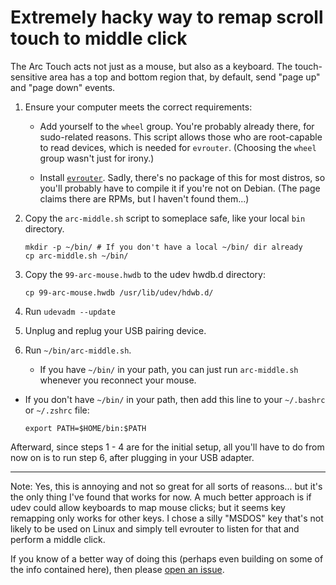 # Extremely hacky way to remap scroll touch to middle click

The Arc Touch acts not just as a mouse, but also as a keyboard. The
touch-sensitive area has a top and bottom region that, by default, send "page
up" and "page down" events.

1. Ensure your computer meets the correct requirements:

   - Add yourself to the `wheel` group. You're probably already there, for
     sudo-related reasons. This script allows those who are root-capable to
     read devices, which is needed for `evrouter`. (Choosing the `wheel`
     group wasn't just for irony.)

   - Install [`evrouter`](http://www.bedroomlan.org/projects/evrouter). Sadly,
     there's no package of this for most distros, so you'll probably have to
     compile it if you're not on Debian. (The page claims there are RPMs, but
     I haven't found them...)

2. Copy the `arc-middle.sh` script to someplace safe, like your local `bin` directory.

   ```
   mkdir -p ~/bin/ # If you don't have a local ~/bin/ dir already
   cp arc-middle.sh ~/bin/
   ```

3. Copy the `99-arc-mouse.hwdb` to the udev hwdb.d directory:

   ```
   cp 99-arc-mouse.hwdb /usr/lib/udev/hdwb.d/
   ```

4. Run `udevadm --update`

5. Unplug and replug your USB pairing device.

6. Run `~/bin/arc-middle.sh`.

   - If you have `~/bin/` in your path, you can just run `arc-middle.sh` whenever you reconnect your mouse.

  - If you don't have `~/bin/` in your path, then add this line to your `~/.bashrc` or `~/.zshrc` file:

    ```
    export PATH=$HOME/bin:$PATH
    ```

Afterward, since steps 1 - 4 are for the initial setup, all you'll have to do
from now on is to run step 6, after plugging in your USB adapter.

---

Note: Yes, this is annoying and not so great for all sorts of reasons... but
it's the only thing I've found that works for now. A much better approach is if
udev could allow keyboards to map mouse clicks; but it seems key remapping only
works for other keys. I chose a silly "MSDOS" key that's not likely to be used
on Linux and simply tell evrouter to listen for that and perform a middle
click.

If you know of a better way of doing this (perhaps even building on some of the
info contained here), then please
[open an issue](https://github.com/garrett/arc-mouse-linux/issues/new).
